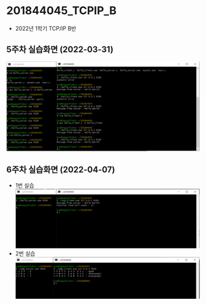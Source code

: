 # 201844045_TCPIP_B
  - 2022년 1학기 TCP/IP B반

## 5주차 실습화면 (2022-03-31)

<img width="" height="" src=./pic/5주차실습화면.PNG></img>

## 6주차 실습화면 (2022-04-07)
  - 1번 실습
<img width="" height="" src=./pic/6주차실습화면1.PNG></img>
  - 2번 실습
<img width="" height="" src=./pic/6주차실습화면2.PNG></img>
